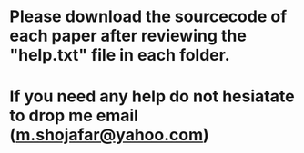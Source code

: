 # Please download the sourcecode of each paper after reviewing the "help.txt" file in each folder.
# If you need any help do not hesiatate to drop me email (m.shojafar@yahoo.com)
